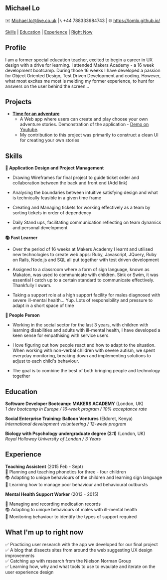 ## Michael Lo

:envelope:  Michael.lo@live.co.uk | :telephone_receiver: +44 788333984743 | :globe_with_meridians: https://lomlo.github.io/

[Skills](#Skills) | [Education](#Education) | [Experience](#Experience) | [Right Now](#Rightnow)

## Profile

I am a former special education teacher, excited to begin a career in UX design with a drive for learning. I attended Makers Academy - a 16 week development bootcamp. During those 16 weeks I have developed a passion for Object Oriented Design, Test Driven Development and coding. However, what most excites me most is melding my former experience, to hunt for answers on the user behind the screen...

## <a name="projects"> Projects </a>
- **[Time for an adventure](https://github.com/lomlo/TFAA)**
  - A Web app where users can create and play choose your own adventure stories.
Demonstration of the application - [Demo on Youtube](https://www.youtube.com/watch?v=a4NPua1kmD0).  
  - My contribution to this project was primarily to construct a clean UI for creating your own stories


## <a name="skills">Skills</a>
**:date: Application Design and Project Management**
+ Drawing Wireframes for final project to guide ticket order and collaboration between the back and front end (Add link)

+ Analysing the boundaries between intuitive satisfying design and what is technically feasible in a given time frame  

+ Creating and Managing tickets for working effectively as a team by sorting tickets in order of dependency

+ Daily Stand ups, facilitating communication reflecting on team dynamics and personal development

**:books: Fast Learner**
+  Over the period of 16 weeks at Makers Academy I learnt and utilised new technologies to create web apps: Ruby,  Javascript, JQuery, Ruby on Rails, Node.js and SQL all put together with test driven development

+  Assigned to a classroom where a form of sign language, known as Makaton, was used to communicate with children. Sink or Swim, it was essential I catch up to a certain standard to communicate effectively. Thankfully I swam.

+ Taking a support role at a high support facility for males diagnosed with severe ill-mental health... Yup. Lots of responsibility and pressure to adapt in a short space of time

**:sparkling_heart: People Person**
+  Working in the social sector for the last 3 years, with children with learning disabilities and adults with ill-mental health, I have developed a keen sense for empathising with service users.

+  I love figuring out how people react and how to adapt to the situation. When working with non-verbal children with severe autism, we spent everyday monitoring, breaking down and implementing solutions to adjust to each child's behaviour.

+  The goal is to combine the best of both bringing people and technology together  


## <a name="Education">Education</a>
**Software Developer Bootcamp: MAKERS ACADEMY** (London, UK)  
*1 dev bootcamp in Europe  /  16-week program  /  10% acceptance rate*

**Social Enterprise Training: Balloon Ventures** (Eldoret, Kenya)    
*International development volunteering /  12-week program*

**Biology with Psychology undergraduate degree (2:1)** (London, UK)  
*Royal Holloway University of London / 3 Years*


## <a name="Experience">Experience</a>

**Teaching Assistent** (2015 Feb - Sept)  
:date: Planning and teaching phonetics for three - four children <br/>
:books: Adapting to unique behaviours of the children and learning sign language<br/>
:sparkling_heart: Learning how to manage poor behaviour and behavioural outbursts

**Mental Health Support Worker** (2013 - 2015)  

:date: Managing and recording medication records <br/>
:books: Adapting to unique behaviours of males with ill-mental health <br/>
:sparkling_heart: Monitoring behaviour to identify the types of support  required

## <a name="Rightnow">What I'm up to right now </a>

:white_check_mark: Practicing user research with the app we developed for our final project <br/>
:white_check_mark: A blog that dissects sites from around the web suggesting UX design improvements <br/>
:white_check_mark: Catching up with research from the Nielson Norman Group <br/>
:white_check_mark: Learning how, why and what tools to use to evaulate and iterate on the user experience design


